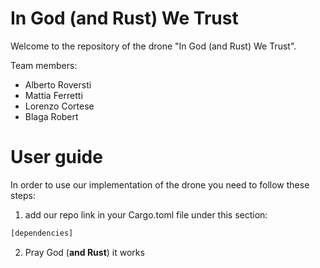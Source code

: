 # In God (and Rust) We Trust
Welcome to the repository of the drone "In God (and Rust) We Trust".

Team members:
- Alberto Roversti
- Mattia Ferretti
- Lorenzo Cortese
- Blaga Robert

# User guide
In order to use our implementation of the drone you need to follow these steps:
1. add our repo link in your Cargo.toml file under this section:
```rust
[dependencies]
```
2. Pray God (**and Rust**) it works

 
